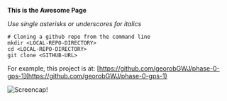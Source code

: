**This is the Awesome Page**

_Use single asterisks or underscores for italics_

```
# Cloning a github repo from the command line
mkdir <LOCAL-REPO-DIRECTORY>
cd <LOCAL-REPO-DIRECTORY>
git clone <GITHUB-URL>
```

For example, this project is at:
[https://github.com/georobGWJ/phase-0-gps-1](https://github.com/georobGWJ/phase-0-gps-1)

![Screencap!](~/Desktop/DBC/devbootcamp/phase0-gps-1-pair/phase-0-gps-1/GPS_1.1_Screencap.tiff "GPS Screen Capture")


